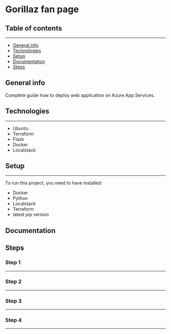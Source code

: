# Gorillaz fan page 


## Table of contents
---
- [General info](#general-info)
- [Technologies](#technologies)
- [Setup](#setup)
- [Documentation](#documentation)
- [Steps](#steps)




## General info

Complete guide how to deploy web application on Azure App Services.



## Technologies
---
- Ubuntu
- Terraform
- Flask
- Docker
- Localstack
 


## Setup
---
To run this project, you need to have installed:
- Docker
- Python
- Localstack
- Terraform
- latest pip version

## Documentation


## Steps


### Step 1
---

### Step 2
---

### Step 3
---

### Step 4
---
 

